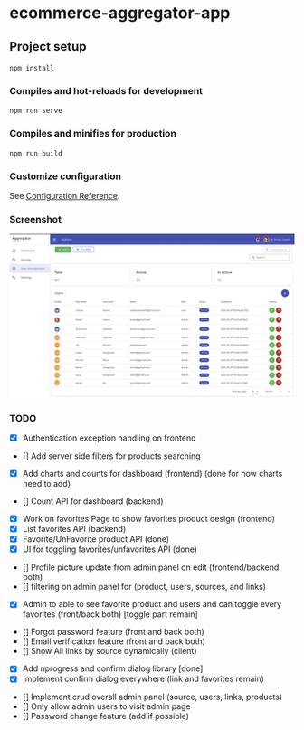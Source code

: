 # ecommerce-aggregator-app

## Project setup
```
npm install
```

### Compiles and hot-reloads for development
```
npm run serve
```

### Compiles and minifies for production
```
npm run build
```

### Customize configuration
See [Configuration Reference](https://cli.vuejs.org/config/).

### Screenshot
![Alt text](./screenshot.png?raw=true "Screenshot")


### TODO

* [x] Authentication exception handling on frontend
* [] Add server side filters for products searching 
* [x] Add charts and counts for dashboard (frontend) (done for now charts need to add)
* [] Count API for dashboard (backend)
* [x] Work on favorites Page to show favorites product design (frontend)
* [x] List favorites API (backend)
* [x] Favorite/UnFavorite product API (done)
* [x] UI for toggling favorites/unfavorites API (done)
* [] Profile picture update from admin panel on edit (frontend/backend both)
* [] filtering on admin panel for (product, users, sources, and links)
* [x] Admin to able to see favorite product and users and can toggle every favorites (front/back both) [toggle part remain]
* [] Forgot password feature (front and back both)
* [] Email verification feature (front and back both)
* [] Show All links by source dynamically (client)
* [x] Add nprogress and confirm dialog library [done]
* [x] Implement confirm dialog everywhere (link and favorites remain)
* [] Implement crud overall admin panel (source, users, links, products)
* [] Only allow admin users to visit admin page
* [] Password change feature (add if possible)